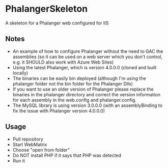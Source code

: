 PhalangerSkeleton
=================

A skeleton for a Phalanger web configured for IIS

Notes
-----
* An example of how to configure Phalanger without the need to GAC the assemblies (so it can be used on a web server which you don't control, e.g. it SHOULD also work with Azure Web Sites)
* Using the latest Phalanger, which is version 4.0.0.0 (cloned and built locally)
* The binaries can be easily bin deployed (although I'm using the phalanger folder not the bin folder for the Phalanger Dlls)
* If you want to use an older version of Phalanger please replace the binaries in the phalanger directory and correct the version information for each assembly in the web.config and phalanger.config.
* The MySQL library is using version 3.0.0.0 (with an assemblyBinding to fix the issue with Phalanger version 4.0.0.0)

Usage
-----
* Pull repository
* Start WebMatrix
* Choose "open from folder"
* Do NOT install PHP if it says that PHP was detected
* Run it
